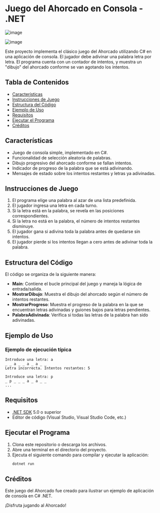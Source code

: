 # Juego del Ahorcado en Consola - .NET

![image](https://github.com/user-attachments/assets/e4f2f5ca-b5b1-40f6-a358-3fd451baf9f8)


![image](https://github.com/user-attachments/assets/f697b03b-c4a1-4900-a63f-26f2fb4ab7fa)

Este proyecto implementa el clásico juego del Ahorcado utilizando C# en una aplicación de consola. 
El jugador debe adivinar una palabra letra por letra. El programa cuenta con un contador de intentos, 
y muestra un "dibujo" del ahorcado conforme se van agotando los intentos.

## Tabla de Contenidos
- [Características](#características)
- [Instrucciones de Juego](#instrucciones-de-juego)
- [Estructura del Código](#estructura-del-código)
- [Ejemplo de Uso](#ejemplo-de-uso)
- [Requisitos](#requisitos)
- [Ejecutar el Programa](#ejecutar-el-programa)
- [Créditos](#créditos)

## Características
- Juego de consola simple, implementado en C#.
- Funcionalidad de selección aleatoria de palabras.
- Dibujo progresivo del ahorcado conforme se fallan intentos.
- Indicador de progreso de la palabra que se está adivinando.
- Mensajes de estado sobre los intentos restantes y letras ya adivinadas.

## Instrucciones de Juego
1. El programa elige una palabra al azar de una lista predefinida.
2. El jugador ingresa una letra en cada turno.
3. Si la letra está en la palabra, se revela en las posiciones correspondientes.
4. Si la letra no está en la palabra, el número de intentos restantes disminuye.
5. El jugador gana si adivina toda la palabra antes de quedarse sin intentos.
6. El jugador pierde si los intentos llegan a cero antes de adivinar toda la palabra.

## Estructura del Código
El código se organiza de la siguiente manera:
- **Main**: Contiene el bucle principal del juego y maneja la lógica de entrada/salida.
- **MostrarDibujo**: Muestra el dibujo del ahorcado según el número de intentos restantes.
- **MostrarProgreso**: Muestra el progreso de la palabra en la que se encuentran letras adivinadas y guiones bajos para letras pendientes.
- **PalabraAdivinada**: Verifica si todas las letras de la palabra han sido adivinadas.

## Ejemplo de Uso
### Ejemplo de ejecución típica
```plaintext
Introduce una letra: a
_ _ a _ _ a _ a _ _ 
Letra incorrecta. Intentos restantes: 5

Introduce una letra: p
_ p _ _ _ a _ a _ _ 
...
```

## Requisitos
- [.NET SDK](https://dotnet.microsoft.com/download) 5.0 o superior
- Editor de código (Visual Studio, Visual Studio Code, etc.)

## Ejecutar el Programa
1. Clona este repositorio o descarga los archivos.
2. Abre una terminal en el directorio del proyecto.
3. Ejecuta el siguiente comando para compilar y ejecutar la aplicación:
   ```bash
   dotnet run
   ```

## Créditos
Este juego del Ahorcado fue creado para ilustrar un ejemplo de aplicación de consola en C# .NET.

¡Disfruta jugando al Ahorcado!
